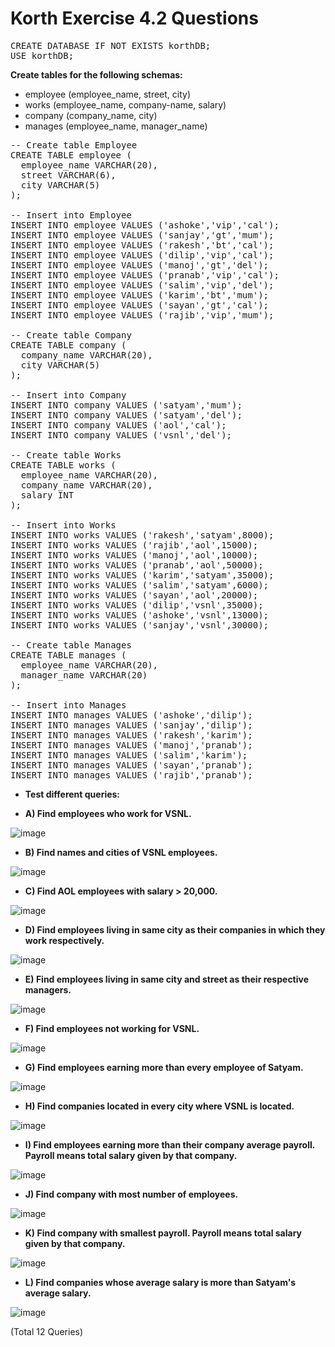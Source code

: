 # Korth Exercise 4.2 Questions

<pre>
CREATE DATABASE IF NOT EXISTS korthDB;
USE korthDB;
</pre>

**Create tables for the following schemas:**
* employee (employee_name, street, city)
* works (employee_name, company-name, salary)
* company (company_name, city)
* manages (employee_name, manager_name)

<pre>
-- Create table Employee
CREATE TABLE employee (
  employee_name VARCHAR(20),
  street VARCHAR(6),
  city VARCHAR(5)
);

-- Insert into Employee
INSERT INTO employee VALUES ('ashoke','vip','cal');
INSERT INTO employee VALUES ('sanjay','gt','mum');
INSERT INTO employee VALUES ('rakesh','bt','cal');
INSERT INTO employee VALUES ('dilip','vip','cal'); 
INSERT INTO employee VALUES ('manoj','gt','del');
INSERT INTO employee VALUES ('pranab','vip','cal');
INSERT INTO employee VALUES ('salim','vip','del');
INSERT INTO employee VALUES ('karim','bt','mum');
INSERT INTO employee VALUES ('sayan','gt','cal');
INSERT INTO employee VALUES ('rajib','vip','mum');

-- Create table Company
CREATE TABLE company (
  company_name VARCHAR(20),
  city VARCHAR(5) 
);

-- Insert into Company
INSERT INTO company VALUES ('satyam','mum');
INSERT INTO company VALUES ('satyam','del');
INSERT INTO company VALUES ('aol','cal');
INSERT INTO company VALUES ('vsnl','del');

-- Create table Works
CREATE TABLE works (
  employee_name VARCHAR(20),
  company_name VARCHAR(20),
  salary INT
);

-- Insert into Works
INSERT INTO works VALUES ('rakesh','satyam',8000);
INSERT INTO works VALUES ('rajib','aol',15000);
INSERT INTO works VALUES ('manoj','aol',10000); 
INSERT INTO works VALUES ('pranab','aol',50000);
INSERT INTO works VALUES ('karim','satyam',35000);
INSERT INTO works VALUES ('salim','satyam',6000);
INSERT INTO works VALUES ('sayan','aol',20000);
INSERT INTO works VALUES ('dilip','vsnl',35000);
INSERT INTO works VALUES ('ashoke','vsnl',13000);
INSERT INTO works VALUES ('sanjay','vsnl',30000);

-- Create table Manages
CREATE TABLE manages (
  employee_name VARCHAR(20),
  manager_name VARCHAR(20)
);

-- Insert into Manages
INSERT INTO manages VALUES ('ashoke','dilip');
INSERT INTO manages VALUES ('sanjay','dilip');
INSERT INTO manages VALUES ('rakesh','karim');
INSERT INTO manages VALUES ('manoj','pranab');
INSERT INTO manages VALUES ('salim','karim'); 
INSERT INTO manages VALUES ('sayan','pranab');
INSERT INTO manages VALUES ('rajib','pranab');
</pre>

* **Test different queries:**

* **A)	Find employees who work for VSNL.**

![image](https://github.com/toarnabtrainer/MySQL_Notes/assets/111301975/5be9e0df-7632-4ace-8a06-b00184cbff7f)

* **B)	Find names and cities of VSNL employees.**

![image](https://github.com/toarnabtrainer/MySQL_Notes/assets/111301975/cd0484af-d591-48eb-8da0-7ca7dc1b0bd6)

* **C)	Find AOL employees with salary > 20,000.**

![image](https://github.com/toarnabtrainer/MySQL_Notes/assets/111301975/f79a3b48-7c0f-4caa-ad74-89d1dcb7a873)

* **D)	Find employees living in same city as their companies in which they work respectively.**

![image](https://github.com/toarnabtrainer/MySQL_Notes/assets/111301975/b2a0e5bb-fc97-4266-8a4c-7595694ca45f)

* **E)	Find employees living in same city and street as their respective managers.**

![image](https://github.com/toarnabtrainer/MySQL_Notes/assets/111301975/4bb388df-3c69-49d0-950e-52bae35a7695)

* **F)	Find employees not working for VSNL.**

![image](https://github.com/toarnabtrainer/MySQL_Notes/assets/111301975/96843040-e829-4aef-9b03-bd883e38d85a)

* **G)	Find employees earning more than every employee of Satyam.**

![image](https://github.com/toarnabtrainer/MySQL_Notes/assets/111301975/bc1620f0-f20e-447c-b0bd-b6f004134227)

* **H)	Find companies located in every city where VSNL is located.**

![image](https://github.com/toarnabtrainer/MySQL_Notes/assets/111301975/293849b9-ea86-4e00-8487-9e11a0db3a93)

* **I)	Find employees earning more than their company average payroll. Payroll means total salary given by that company.**

![image](https://github.com/toarnabtrainer/MySQL_Notes/assets/111301975/7284a094-0a28-455f-865c-fbd5cff5ecf7)

* **J)	Find company with most number of employees.**

![image](https://github.com/toarnabtrainer/MySQL_Notes/assets/111301975/c492a0c2-f8d3-4dab-b4b9-8d607a4e8e02)

* **K)	Find company with smallest payroll. Payroll means total salary given by that company.**

![image](https://github.com/toarnabtrainer/MySQL_Notes/assets/111301975/f22e5b58-3bbc-4d4e-9f87-7f6c875fc9a7)

* **L)	Find companies whose average salary is more than Satyam's average salary.**

![image](https://github.com/toarnabtrainer/MySQL_Notes/assets/111301975/1147ad36-3b3a-4834-8d26-11fde17ceff9)

(Total 12 Queries)
